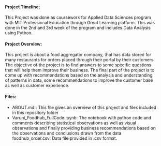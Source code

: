 #### Project Timeline:
This Project was done as coursework for Applied Data Sciences program with MIT Professional Education through Great Learning platform. This was done in the 2nd and 3rd week of the program and includes Data Analysis using Python.

#### Project Overview:
This project is about a food aggregator company, that has data stored for many restaurants for orders placed through their portal by their customers. The objective of the project is to find answers to some specific questions that will help them improve their business. The final part of the project is to come up with recommendations based on the analysis and understanding of patterns in data, some recommendations to improve the customer base as well as customer experience.

#### Files:
- ABOUT.md : This file gives an overview of this project and files included in this repository folder 
- Varuni_Foodhub_FullCode.ipynb: The notebook with python code and comments describing statistical observations as well as visual observations and finally providing business recommendations based on the observations and conclusions drawn from the data
foodhub_order.csv: Data file provided in .csv format.
